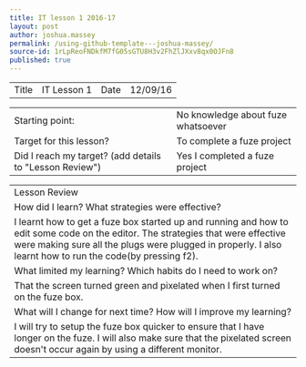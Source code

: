 ```yaml
---
title: IT lesson 1 2016-17
layout: post
author: joshua.massey
permalink: /using-github-template---joshua-massey/
source-id: 1rLpReoFNDkfM7fG05sGTU8H3v2FhZlJXxv8qx0OJFn8
published: true
---
```

<table>
  <tr>
    <td>Title</td>
    <td>IT Lesson 1</td>
    <td>Date</td>
    <td>12/09/16</td>
  </tr>
</table>


<table>
  <tr>
    <td>Starting point:</td>
    <td>No knowledge about fuze whatsoever </td>
  </tr>
  <tr>
    <td>Target for this lesson?</td>
    <td>To complete a fuze project</td>
  </tr>
  <tr>
    <td>Did I reach my target? 
(add details to "Lesson Review")</td>
    <td>Yes I completed a fuze project </td>
  </tr>
</table>


<table>
  <tr>
    <td>Lesson Review</td>
  </tr>
  <tr>
    <td>How did I learn? What strategies were effective? </td>
  </tr>
  <tr>
    <td>I learnt how to get a fuze box started up and running and how to edit some code on the editor. The strategies that were effective were making sure all the plugs were plugged in properly. I also learnt how to run the code(by pressing f2).
</td>
  </tr>
  <tr>
    <td>What limited my learning? Which habits do I need to work on? </td>
  </tr>
  <tr>
    <td>That the screen turned green and pixelated when I first turned on the fuze box.</td>
  </tr>
  <tr>
    <td>What will I change for next time? How will I improve my learning?</td>
  </tr>
  <tr>
    <td>I will try to setup the fuze box quicker to ensure that I have longer on the fuze. I will also make sure that the pixelated screen doesn't occur again by using a different monitor.</td>
  </tr>
</table>


